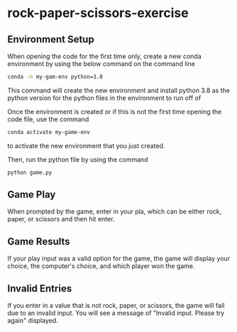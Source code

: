 # rock-paper-scissors-exercise

## Environment Setup
When opening the code for the first time only, create a new conda environment by using the below command on the command line
```sh
conda -n my-gam-env python=3.8
```
This command will create the new environment and install python 3.8 as the python version for the python files in the environment to run off of

Once the environment is created or if this is not the first time opening the code file, use the command
```sh
conda activate my-game-env
```
to activate the new environment that you just created.

Then, run the python file by using the command
```sh
python game.py
```
## Game Play
When prompted by the game, enter in your pla, which can be either rock, paper, or scissors and then hit enter.

## Game Results
If your play input was a valid option for the game, the game will display your choice, the computer's choice, and which player won the game.

## Invalid Entries
If you enter in a value that is not rock, paper, or scissors, the game will fail due to an invalid input. You will see a message of "Invalid input. Please try again" displayed. 